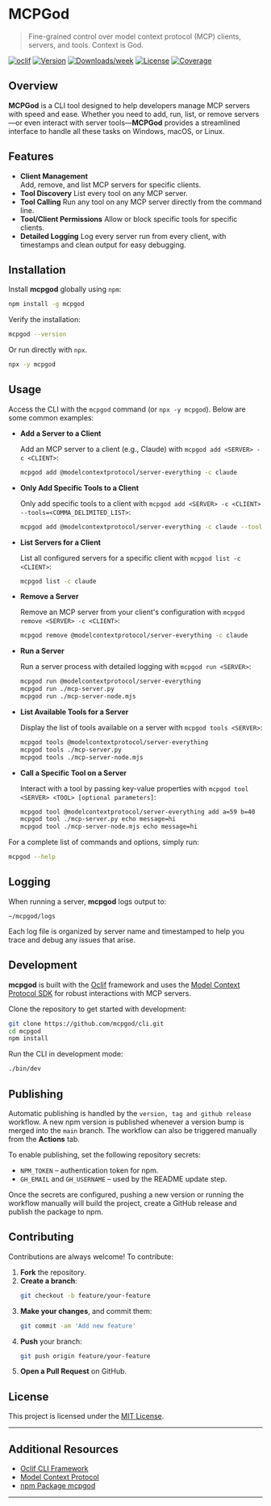 # MCPGod
> Fine-grained control over model context protocol (MCP) clients, servers, and tools. Context is God.

[![oclif](https://img.shields.io/badge/cli-oclif-brightgreen.svg)](https://oclif.io)
[![Version](https://img.shields.io/npm/v/mcpgod.svg)](https://npmjs.org/package/mcpgod)
[![Downloads/week](https://img.shields.io/npm/dw/mcpgod.svg)](https://npmjs.org/package/mcpgod)
[![License](https://img.shields.io/npm/l/mcpgod.svg)](LICENSE)
[![Coverage](https://img.shields.io/badge/coverage-100%25-brightgreen.svg)](coverage/lcov-report/index.html)

## Overview

**MCPGod** is a CLI tool designed to help developers manage MCP servers with speed and ease. Whether you need to add, run, list, or remove servers—or even interact with server tools—**MCPGod** provides a streamlined interface to handle all these tasks on Windows, macOS, or Linux.

## Features

- **Client Management**  
  Add, remove, and list MCP servers for specific clients.
- **Tool Discovery**
  List every tool on any MCP server.
- **Tool Calling**
  Run any tool on any MCP server directly from the command line.
- **Tool/Client Permissions**
  Allow or block specific tools for specific clients.
- **Detailed Logging**
  Log every server run from every client, with timestamps and clean output for easy debugging.

## Installation

Install **mcpgod** globally using `npm`:

```sh
npm install -g mcpgod
```

Verify the installation:

```sh
mcpgod --version
```

Or run directly with `npx`.

```sh
npx -y mcpgod
```

## Usage

Access the CLI with the `mcpgod` command (or `npx -y mcpgod`). Below are some common examples:

- **Add a Server to a Client**

  Add an MCP server to a client (e.g., Claude) with `mcpgod add <SERVER> -c <CLIENT>`:

  ```sh
  mcpgod add @modelcontextprotocol/server-everything -c claude
  ```

- **Only Add Specific Tools to a Client**

  Only add specific tools to a client with `mcpgod add <SERVER> -c <CLIENT> --tools=<COMMA_DELIMITED_LIST>`:

  ```sh
  mcpgod add @modelcontextprotocol/server-everything -c claude --tools=echo,add
  ```

- **List Servers for a Client**

  List all configured servers for a specific client with `mcpgod list -c <CLIENT>`:

  ```sh
  mcpgod list -c claude
  ```

- **Remove a Server**

  Remove an MCP server from your client's configuration with `mcpgod remove <SERVER> -c <CLIENT>`:

  ```sh
  mcpgod remove @modelcontextprotocol/server-everything -c claude
  ```

- **Run a Server**

  Run a server process with detailed logging with `mcpgod run <SERVER>`:

  ```sh
  mcpgod run @modelcontextprotocol/server-everything
  mcpgod run ./mcp-server.py
  mcpgod run ./mcp-server-node.mjs
  ```

- **List Available Tools for a Server**

  Display the list of tools available on a server with `mcpgod tools <SERVER>`:

  ```sh
  mcpgod tools @modelcontextprotocol/server-everything
  mcpgod tools ./mcp-server.py
  mcpgod tools ./mcp-server-node.mjs
  ```

- **Call a Specific Tool on a Server**

  Interact with a tool by passing key-value properties with `mcpgod tool <SERVER> <TOOL> [optional parameters]`:

  ```sh
  mcpgod tool @modelcontextprotocol/server-everything add a=59 b=40
  mcpgod tool ./mcp-server.py echo message=hi
  mcpgod tool ./mcp-server-node.mjs echo message=hi
  ```

For a complete list of commands and options, simply run:

```sh
mcpgod --help
```


## Logging

When running a server, **mcpgod** logs output to:

```plaintext
~/mcpgod/logs
```

Each log file is organized by server name and timestamped to help you trace and debug any issues that arise.

## Development

**mcpgod** is built with the [Oclif](https://oclif.io) framework and uses the [Model Context Protocol SDK](https://modelcontextprotocol.org) for robust interactions with MCP servers.

Clone the repository to get started with development:

```sh
git clone https://github.com/mcpgod/cli.git
cd mcpgod
npm install
```

Run the CLI in development mode:

```sh
./bin/dev
```

## Publishing

Automatic publishing is handled by the `version, tag and github release` workflow. A new npm version is published whenever a version bump is merged into the `main` branch. The workflow can also be triggered manually from the **Actions** tab.

To enable publishing, set the following repository secrets:

- `NPM_TOKEN` – authentication token for npm.
- `GH_EMAIL` and `GH_USERNAME` – used by the README update step.

Once the secrets are configured, pushing a new version or running the workflow manually will build the project, create a GitHub release and publish the package to npm.

## Contributing

Contributions are always welcome! To contribute:

1. **Fork** the repository.
2. **Create a branch**:  
   ```sh
   git checkout -b feature/your-feature
   ```
3. **Make your changes**, and commit them:  
   ```sh
   git commit -am 'Add new feature'
   ```
4. **Push** your branch:  
   ```sh
   git push origin feature/your-feature
   ```
5. **Open a Pull Request** on GitHub.

## License

This project is licensed under the [MIT License](LICENSE).

---

## Additional Resources

- [Oclif CLI Framework](https://oclif.io)
- [Model Context Protocol](https://modelcontextprotocol.org)
- [npm Package mcpgod](https://npmjs.org/package/mcpgod)

---
